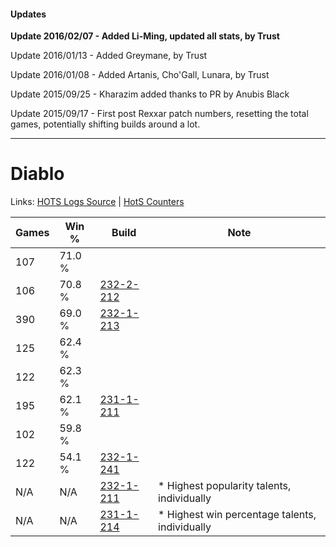 #### Updates
**Update 2016/02/07 - Added Li-Ming, updated all stats, by Trust**

Update 2016/01/13 - Added Greymane, by Trust

Update 2016/01/08 - Added Artanis, Cho'Gall, Lunara, by Trust

Update 2015/09/25 - Kharazim added thanks to PR by Anubis Black

Update 2015/09/17 - First post Rexxar patch numbers, resetting the total games, potentially shifting builds around a lot.

***

# Diablo

Links: [HOTS Logs Source](https://www.hotslogs.com/Sitewide/HeroDetails?Hero=Diablo) | [HotS Counters](http://hotscounters.com/#/hero/Diablo)

Games  | Win %  | Build     | Note
-----  | -----  | -----     | ----
107    | 71.0 % | [](http://www.heroesfire.com/hots/talent-calculator/diablo#1) | 
106    | 70.8 % | [232-2-212](http://www.heroesfire.com/hots/talent-calculator/diablo#l0Ma) | 
390    | 69.0 % | [232-1-213](http://www.heroesfire.com/hots/talent-calculator/diablo#l06z) | 
125    | 62.4 % | [](http://www.heroesfire.com/hots/talent-calculator/diablo#1) | 
122    | 62.3 % | [](http://www.heroesfire.com/hots/talent-calculator/diablo#1) | 
195    | 62.1 % | [231-1-211](http://www.heroesfire.com/hots/talent-calculator/diablo#kzgh) | 
102    | 59.8 % | [](http://www.heroesfire.com/hots/talent-calculator/diablo#1) | 
122    | 54.1 % | [232-1-241](http://www.heroesfire.com/hots/talent-calculator/diablo#l07P) | 
N/A    | N/A    | [232-1-211](http://www.heroesfire.com/hots/talent-calculator/diablo#l06x) | * Highest popularity talents, individually
N/A    | N/A    | [231-1-214](http://www.heroesfire.com/hots/talent-calculator/diablo#kzgk) | * Highest win percentage talents, individually
